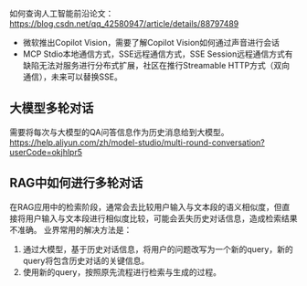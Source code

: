 如何查询人工智能前沿论文：https://blog.csdn.net/qq_42580947/article/details/88797489

- 微软推出Copilot Vision，需要了解Copilot Vision如何通过声音进行会话
- MCP Stdio本地通信方式，SSE远程通信方式，SSE Session远程通信方式有缺陷无法对服务进行分布式扩展，社区在推行Streamable HTTP方式（双向通信），未来可以替换SSE。

## 大模型多轮对话

需要将每次与大模型的QA问答信息作为历史消息给到大模型。
https://help.aliyun.com/zh/model-studio/multi-round-conversation?userCode=okjhlpr5

## RAG中如何进行多轮对话

在RAG应用中的检索阶段，通常会去比较用户输入与文本段的语义相似度，但直接将用户输入与文本段进行相似度比较，可能会丢失历史对话信息，造成检索结果不准确。
业界常用的解决方法是：
1. 通过大模型，基于历史对话信息，将用户的问题改写为一个新的query，新的query将包含历史对话的关键信息。
2. 使用新的query，按照原先流程进行检索与生成的过程。

